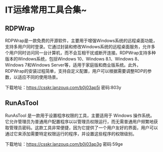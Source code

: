 # IT运维常用工具合集~

## RDPWrap

RDPWrap是一款免费的开源软件，主要用于增强Windows系统的远程桌面功能，支持多用户同时登录。它通过封装和修改Windows系统的远程桌面服务，允许多个用户同时访问同一台计算机，而不会互相干扰或断开连接。RDPWrap支持多种版本的Windows系统，包括Windows 10、Windows 8.1、Windows 8、Windows 7和Windows Server等，适用于家庭版和商业版系统。此外，RDPWrap的安装过程简单，支持自定义配置，用户可以根据需要调整RDP的参数，以适应不同的使用场景。

下载地址：https://csskr.lanzouq.com/b0j03ap5i 密码:803y

## RunAsTool

RunAsTool 是一款用于设置程序权限的工具，主要适用于 Windows 操作系统。它允许管理员为普通用户配置程序以以管理员权限运行，而无需普通用户频繁地获取管理员密码。这款工具非常便捷，因为它提供了一个用户友好的界面，用户可以通过它来添加需要特定权限运行的程序，并设置这些程序的权限级别。

下载地址：https://csskr.lanzouq.com/b0j03ap3g 密码:59ge